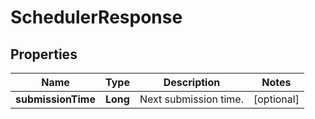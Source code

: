 
# SchedulerResponse

## Properties
Name | Type | Description | Notes
------------ | ------------- | ------------- | -------------
**submissionTime** | **Long** | Next submission time. |  [optional]



